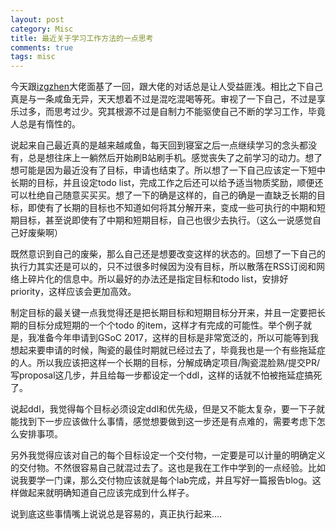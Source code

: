 ```yaml
---
layout: post
category: Misc
title: 最近关于学习工作方法的一点思考
comments: true
tags: misc
---
```

今天跟[izgzhen](https://github.com/izgzhen)大佬面基了一回，跟大佬的对话总是让人受益匪浅。相比之下自己真是与一条咸鱼无异，天天想着不过是混吃混喝等死。审视了一下自己，不过是享乐过多，而思考过少。究其根源不过是自制力不能驱使自己不断的学习工作，毕竟人总是有惰性的。

说起来自己最近真的是越来越咸鱼，每天回到寝室之后一点继续学习的念头都没有，总是想往床上一躺然后开始刷B站刷手机。感觉丧失了之前学习的动力。想了想可能是因为最近没有了目标，申请也结束了。所以想了一下自己应该定一下短中长期的目标，并且设定todo list，完成工作之后还可以给予适当物质奖励，顺便还可以杜绝自己随意买买买。想了一下的确是这样的，自己的确是一直缺乏长期的目标，即使有了长期的目标也不知道如何将其分解开来，变成一些可执行的中期和短期目标，甚至说即使有了中期和短期目标，自己也很少去执行。（这么一说感觉自己好废柴啊）

既然意识到自己的废柴，那么自己还是想要改变这样的状态的。回想了一下自己的执行力其实还是可以的，只不过很多时候因为没有目标，所以散落在RSS订阅和网络上碎片化的信息中。所以最好的办法还是指定目标和todo list，安排好priority，这样应该会更加高效。

制定目标的最关键一点我觉得还是把长期目标和短期目标分开来，并且一定要把长期的目标分成短期的一个个todo 的item，这样才有完成的可能性。举个例子就是，我准备今年申请到GSoC 2017，这样的目标是非常宽泛的，所以可能等到我想起来要申请的时候，陶瓷的最佳时期就已经过去了，毕竟我也是一个有些拖延症的人。所以我应该把这样一个长期的目标，分解成确定项目/陶瓷混脸熟/提交PR/写proposal这几步，并且给每一步都设定一个ddl，这样的话就不怕被拖延症搞死了。

说起ddl，我觉得每个目标必须设定ddl和优先级，但是又不能太复杂，要一下子就能找到下一步应该做什么事情，感觉想要做到这一步还是有点难的，需要考虑下怎么安排事项。

另外我觉得应该对自己的每个目标设定一个交付物，一定要是可以计量的明确定义的交付物。不然很容易自己就混过去了。这也是我在工作中学到的一点经验。比如说我要学一门课，那么交付物应该就是每个lab完成，并且写好一篇报告blog。这样做起来就明确知道自己应该完成到什么样子。

说到底这些事情嘴上说说总是容易的，真正执行起来....
